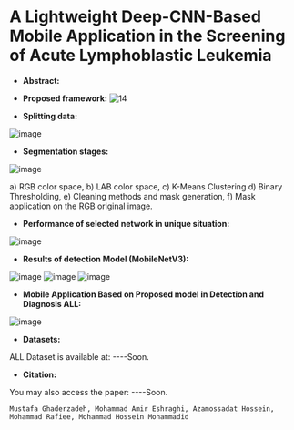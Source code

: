 # A Lightweight Deep-CNN-Based Mobile Application in the Screening of Acute Lymphoblastic Leukemia


- **Abstract:**


- **Proposed framework:**
![14](https://user-images.githubusercontent.com/92205834/160648346-cd4f23ff-513c-4b2d-b070-17affd5ea8ca.png)

- **Splitting data:**

![image](https://user-images.githubusercontent.com/92205834/160360088-21689fc7-0092-47c0-8828-f4940517c9a0.png)

- **Segmentation stages:**

![image](https://user-images.githubusercontent.com/92205834/160360181-881888b8-34a5-4fd4-b3e9-cebaa05bd58e.png)

a) RGB color space, b) LAB color space, c) K-Means Clustering d) Binary Thresholding, e) Cleaning methods and mask generation, f) Mask application on the RGB original image. 

- **Performance of selected network in unique situation:**

![image](https://user-images.githubusercontent.com/92205834/160406634-c83943a3-250a-4402-bd27-b51e8b90b18e.png)

- **Results of detection Model (MobileNetV3):**

![image](https://user-images.githubusercontent.com/92205834/160360330-581c268b-dd5d-458a-9722-e5e9557119fa.png)
![image](https://user-images.githubusercontent.com/92205834/160360345-7132cdcb-3754-4f0d-ac3c-665815f17131.png)
![image](https://user-images.githubusercontent.com/92205834/160360362-45b4d4ac-1f2a-4e94-a8e7-fea75c3d531d.png)

- **Mobile Application Based on Proposed model in Detection and Diagnosis ALL:**

![image](https://user-images.githubusercontent.com/92205834/160360502-9dd72bcf-30f1-489a-a67b-29a1fdd05fa1.png)


- **Datasets:**

ALL Dataset is available at: ----Soon.

- **Citation:**

You may also access the paper: ----Soon.
```
Mustafa Ghaderzadeh, Mohammad Amir Eshraghi, Azamossadat Hossein, Mohammad Rafiee, Mohammad Hossein Mohammadid 
```
